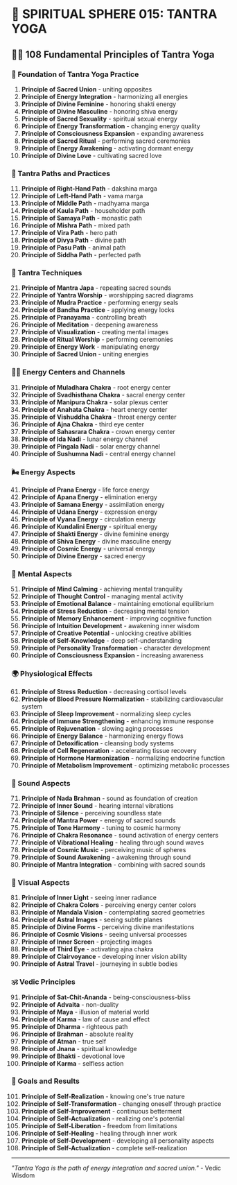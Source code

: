 # 🌟 SPIRITUAL SPHERE 015: TANTRA YOGA

## 🧘‍♀️ 108 Fundamental Principles of Tantra Yoga

### 🌌 Foundation of Tantra Yoga Practice

1. **Principle of Sacred Union** - uniting opposites
2. **Principle of Energy Integration** - harmonizing all energies
3. **Principle of Divine Feminine** - honoring shakti energy
4. **Principle of Divine Masculine** - honoring shiva energy
5. **Principle of Sacred Sexuality** - spiritual sexual energy
6. **Principle of Energy Transformation** - changing energy quality
7. **Principle of Consciousness Expansion** - expanding awareness
8. **Principle of Sacred Ritual** - performing sacred ceremonies
9. **Principle of Energy Awakening** - activating dormant energy
10. **Principle of Divine Love** - cultivating sacred love

### 🎯 Tantra Paths and Practices

11. **Principle of Right-Hand Path** - dakshina marga
12. **Principle of Left-Hand Path** - vama marga
13. **Principle of Middle Path** - madhyama marga
14. **Principle of Kaula Path** - householder path
15. **Principle of Samaya Path** - monastic path
16. **Principle of Mishra Path** - mixed path
17. **Principle of Vira Path** - hero path
18. **Principle of Divya Path** - divine path
19. **Principle of Pasu Path** - animal path
20. **Principle of Siddha Path** - perfected path

### 🌟 Tantra Techniques

21. **Principle of Mantra Japa** - repeating sacred sounds
22. **Principle of Yantra Worship** - worshipping sacred diagrams
23. **Principle of Mudra Practice** - performing energy seals
24. **Principle of Bandha Practice** - applying energy locks
25. **Principle of Pranayama** - controlling breath
26. **Principle of Meditation** - deepening awareness
27. **Principle of Visualization** - creating mental images
28. **Principle of Ritual Worship** - performing ceremonies
29. **Principle of Energy Work** - manipulating energy
30. **Principle of Sacred Union** - uniting energies

### 🧘‍♀️ Energy Centers and Channels

31. **Principle of Muladhara Chakra** - root energy center
32. **Principle of Svadhisthana Chakra** - sacral energy center
33. **Principle of Manipura Chakra** - solar plexus center
34. **Principle of Anahata Chakra** - heart energy center
35. **Principle of Vishuddha Chakra** - throat energy center
36. **Principle of Ajna Chakra** - third eye center
37. **Principle of Sahasrara Chakra** - crown energy center
38. **Principle of Ida Nadi** - lunar energy channel
39. **Principle of Pingala Nadi** - solar energy channel
40. **Principle of Sushumna Nadi** - central energy channel

### 🌬️ Energy Aspects

41. **Principle of Prana Energy** - life force energy
42. **Principle of Apana Energy** - elimination energy
43. **Principle of Samana Energy** - assimilation energy
44. **Principle of Udana Energy** - expression energy
45. **Principle of Vyana Energy** - circulation energy
46. **Principle of Kundalini Energy** - spiritual energy
47. **Principle of Shakti Energy** - divine feminine energy
48. **Principle of Shiva Energy** - divine masculine energy
49. **Principle of Cosmic Energy** - universal energy
50. **Principle of Divine Energy** - sacred energy

### 🧠 Mental Aspects

51. **Principle of Mind Calming** - achieving mental tranquility
52. **Principle of Thought Control** - managing mental activity
53. **Principle of Emotional Balance** - maintaining emotional equilibrium
54. **Principle of Stress Reduction** - decreasing mental tension
55. **Principle of Memory Enhancement** - improving cognitive function
56. **Principle of Intuition Development** - awakening inner wisdom
57. **Principle of Creative Potential** - unlocking creative abilities
58. **Principle of Self-Knowledge** - deep self-understanding
59. **Principle of Personality Transformation** - character development
60. **Principle of Consciousness Expansion** - increasing awareness

### 🌍 Physiological Effects

61. **Principle of Stress Reduction** - decreasing cortisol levels
62. **Principle of Blood Pressure Normalization** - stabilizing cardiovascular system
63. **Principle of Sleep Improvement** - normalizing sleep cycles
64. **Principle of Immune Strengthening** - enhancing immune response
65. **Principle of Rejuvenation** - slowing aging processes
66. **Principle of Energy Balance** - harmonizing energy flows
67. **Principle of Detoxification** - cleansing body systems
68. **Principle of Cell Regeneration** - accelerating tissue recovery
69. **Principle of Hormone Harmonization** - normalizing endocrine function
70. **Principle of Metabolism Improvement** - optimizing metabolic processes

### 🎵 Sound Aspects

71. **Principle of Nada Brahman** - sound as foundation of creation
72. **Principle of Inner Sound** - hearing internal vibrations
73. **Principle of Silence** - perceiving soundless state
74. **Principle of Mantra Power** - energy of sacred sounds
75. **Principle of Tone Harmony** - tuning to cosmic harmony
76. **Principle of Chakra Resonance** - sound activation of energy centers
77. **Principle of Vibrational Healing** - healing through sound waves
78. **Principle of Cosmic Music** - perceiving music of spheres
79. **Principle of Sound Awakening** - awakening through sound
80. **Principle of Mantra Integration** - combining with sacred sounds

### 🌈 Visual Aspects

81. **Principle of Inner Light** - seeing inner radiance
82. **Principle of Chakra Colors** - perceiving energy center colors
83. **Principle of Mandala Vision** - contemplating sacred geometries
84. **Principle of Astral Images** - seeing subtle planes
85. **Principle of Divine Forms** - perceiving divine manifestations
86. **Principle of Cosmic Visions** - seeing universal processes
87. **Principle of Inner Screen** - projecting images
88. **Principle of Third Eye** - activating ajna chakra
89. **Principle of Clairvoyance** - developing inner vision ability
90. **Principle of Astral Travel** - journeying in subtle bodies

### 🕉️ Vedic Principles

91. **Principle of Sat-Chit-Ananda** - being-consciousness-bliss
92. **Principle of Advaita** - non-duality
93. **Principle of Maya** - illusion of material world
94. **Principle of Karma** - law of cause and effect
95. **Principle of Dharma** - righteous path
96. **Principle of Brahman** - absolute reality
97. **Principle of Atman** - true self
98. **Principle of Jnana** - spiritual knowledge
99. **Principle of Bhakti** - devotional love
100. **Principle of Karma** - selfless action

### 🚀 Goals and Results

101. **Principle of Self-Realization** - knowing one's true nature
102. **Principle of Self-Transformation** - changing oneself through practice
103. **Principle of Self-Improvement** - continuous betterment
104. **Principle of Self-Actualization** - realizing one's potential
105. **Principle of Self-Liberation** - freedom from limitations
106. **Principle of Self-Healing** - healing through inner work
107. **Principle of Self-Development** - developing all personality aspects
108. **Principle of Self-Actualization** - complete self-realization

---

*"Tantra Yoga is the path of energy integration and sacred union."* - Vedic Wisdom
